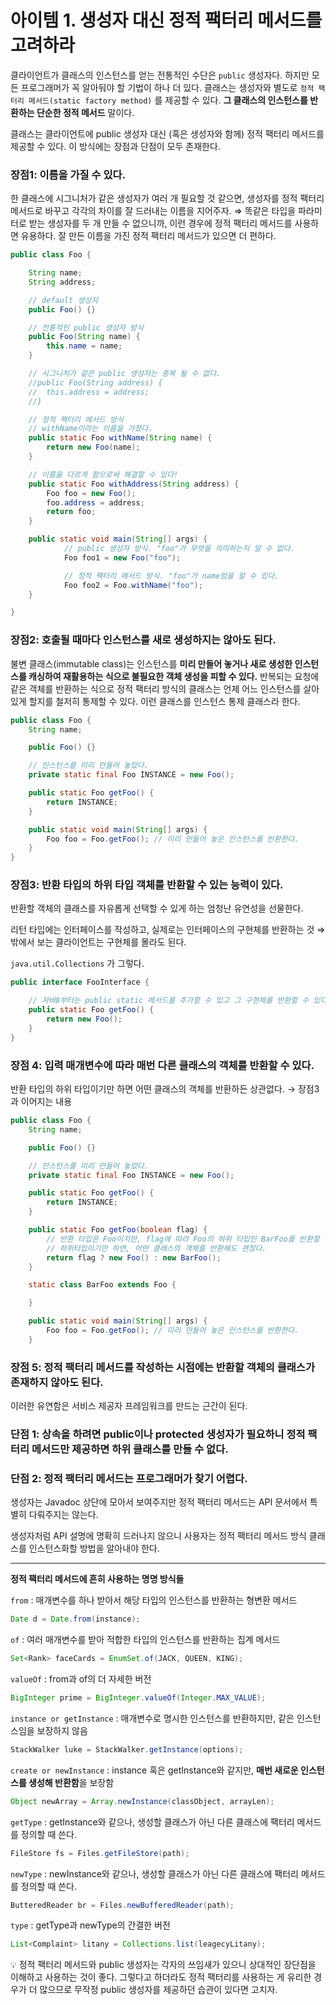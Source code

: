 # 아이템 1. 생성자 대신 정적 팩터리 메서드를 고려하라

클라이언트가 클래스의 인스턴스를 얻는 전통적인 수단은 `public` 생성자다. 하지만 모든 프로그래머가 꼭 알아둬야 할 기법이 하나 더 있다. 클래스는 생성자와 별도로 `정적 팩터리 메서드(static factory method)` 를 제공할 수 있다. **그 클래스의 인스턴스를 반환하는 단순한 정적 메서드** 말이다.

클래스는 클라이언트에 public 생성자 대신 (혹은 생성자와 함께) 정적 팩터리 메서드를 제공할 수 있다. 이 방식에는 장점과 단점이 모두 존재한다.

### 장점1: 이름을 가질 수 있다.

한 클래스에 시그니처가 같은 생성자가 여러 개 필요할 것 같으면, 생성자를 정적 팩터리 메서드로 바꾸고 각각의 차이를 잘 드러내는 이름을 지어주자. ⇒ 똑같은 타입을 파라미터로 받는 생성자를 두 개 만들 수 없으니까, 이런 경우에 정적 팩터리 메서드를 사용하면 유용하다.
잘 만든 이름을 가진 정적 팩터리 메서드가 있으면 더 편하다.

```java
public class Foo {

	String name;
	String address;

	// default 생성자
	public Foo() {}

	// 전통적인 public 생성자 방식
	public Foo(String name) {
		this.name = name;
	}

	// 시그니처가 같은 public 생성자는 중복 될 수 없다.
	//public Foo(String address) {
	//	this.address = address;
	//}

	// 정적 팩터리 메서드 방식
	// withName이라는 이름을 가졌다.
	public static Foo withName(String name) {
		return new Foo(name);
	}

	// 이름을 다르게 함으로써 해결할 수 있다!
	public static Foo withAddress(String address) {
		Foo foo = new Foo();
		foo.address = address;
		return foo;
	}

	public static void main(String[] args) {
			// public 생성자 방식. "foo"가 무엇을 의미하는지 알 수 없다.
			Foo foo1 = new Foo("foo");

			// 정적 팩터리 메서드 방식. "foo"가 name임을 알 수 있다.
			Foo foo2 = Foo.withName("foo");
	}

}
```

### 장점2: 호출될 때마다 인스턴스를 새로 생성하지는 않아도 된다.

불변 클래스(immutable class)는 인스턴스를 **미리 만들어 놓거나 새로 생성한 인스턴스를 캐싱하여 재활용하는 식으로 불필요한 객체 생성을 피할 수 있다.**
반복되는 요청에 같은 객체를 반환하는 식으로 정적 팩터리 방식의 클래스는 언제 어느 인스턴스를 살아 있게 할지를 철저히 통제할 수 있다. 이런 클래스를 인스턴스 통제 클래스라 한다.

```java
public class Foo {
	String name;

	public Foo() {}

	// 인스턴스를 미리 만들어 놓았다.
	private static final Foo INSTANCE = new Foo();

	public static Foo getFoo() {
		return INSTANCE;
	}

	public static void main(String[] args) {
		Foo foo = Foo.getFoo(); // 미리 만들어 놓은 인스턴스를 반환한다.
	}
}
```

### 장점3: 반환 타입의 하위 타입 객체를 반환할 수 있는 능력이 있다.

반환할 객체의 클래스를 자유롭게 선택할 수 있게 하는 엄청난 유연성을 선물한다.

리턴 타입에는 인터페이스를 작성하고, 실제로는 인터페이스의 구현체를 반환하는 것 ⇒ 밖에서 보는 클라이언트는 구현체를 몰라도 된다.

`java.util.Collections` 가 그렇다.

```java
public interface FooInterface {

	// 자바8부터는 public static 메서드를 추가할 수 있고 그 구현체를 반환할 수 있다.
	public static Foo getFoo() {
		return new Foo();
	}
}
```

### 장점 4: 입력 매개변수에 따라 매번 다른 클래스의 객체를 반환할 수 있다.

반환 타입의 하위 타입이기만 하면 어떤 클래스의 객체를 반환하든 상관없다. → 장점3과 이어지는 내용

```java
public class Foo {
	String name;

	public Foo() {}

	// 인스턴스를 미리 만들어 놓았다.
	private static final Foo INSTANCE = new Foo();

	public static Foo getFoo() {
		return INSTANCE;
	}

	public static Foo getFoo(boolean flag) {
		// 반환 타입은 Foo이지만, flag에 따라 Foo의 하위 타입인 BarFoo를 반환할 수 있음.
		// 하위타입이기만 하면, 어떤 클래스의 객체를 반환해도 괜찮다.
		return flag ? new Foo() : new BarFoo();
	}

	static class BarFoo extends Foo {

	}

	public static void main(String[] args) {
		Foo foo = Foo.getFoo(); // 미리 만들어 놓은 인스턴스를 반환한다.
	}
```

### 장점 5: 정적 팩터리 메서드를 작성하는 시점에는 반환할 객체의 클래스가 존재하지 않아도 된다.

이러한 유연함은 서비스 제공자 프레임워크를 만드는 근간이 된다.

### 단점 1: 상속을 하려면 public이나 protected 생성자가 필요하니 정적 팩터리 메서드만 제공하면 하위 클래스를 만들 수 없다.

### 단점 2: 정적 팩터리 메서드는 프로그래머가 찾기 어렵다.

생성자는 Javadoc 상단에 모아서 보여주지만 정적 팩터리 메서드는 API 문서에서 특별히 다뤄주지는 않는다.

생성자처럼 API 설명에 명확히 드러나지 않으니 사용자는 정적 팩터리 메서드 방식 클래스를 인스턴스화할 방법을 알아내야 한다.

---

**정적 팩터리 메서드에 흔히 사용하는 명명 방식들**

`from` : 매개변수를 하나 받아서 해당 타입의 인스턴스를 반환하는 형변환 메서드

```java
Date d = Date.from(instance);
```

`of` : 여러 매개변수를 받아 적합한 타입의 인스턴스를 반환하는 집계 메서드

```java
Set<Rank> faceCards = EnumSet.of(JACK, QUEEN, KING);
```

`valueOf` : from과 of의 더 자세한 버전

```java
BigInteger prime = BigInteger.valueOf(Integer.MAX_VALUE);
```

`instance or getInstance` : 매개변수로 명시한 인스턴스를 반환하지만, 같은 인스턴스임을 보장하지 않음

```java
StackWalker luke = StackWalker.getInstance(options);
```

`create or newInstance` : instance 혹은 getInstance와 같지만, **매번 새로운 인스턴스를 생성해 반환함**을 보장함

```java
Object newArray = Array.newInstance(classObject, arrayLen);
```

`getType` : getInstance와 같으나, 생성할 클래스가 아닌 다른 클래스에 팩터리 메서드를 정의할 때 쓴다.

```java
FileStore fs = Files.getFileStore(path);
```

`newType` : newInstance와 같으나, 생성할 클래스가 아닌 다른 클래스에 팩터리 메서드를 정의할 때 쓴다.

```java
ButteredReader br = Files.newBufferedReader(path);
```

`type` : getType과 newType의 간결한 버전

```java
List<Complaint> litany = Collections.list(leagecyLitany);
```

<aside>
💡 정적 팩터리 메서드와 public 생성자는 각자의 쓰임새가 있으니 상대적인 장단점을 이해하고 사용하는 것이 좋다. 그렇다고 하더라도 정적 팩터리를 사용하는 게 유리한 경우가 더 많으므로 무작정 public 생성자를 제공하던 습관이 있다면 고치자.

</aside>
